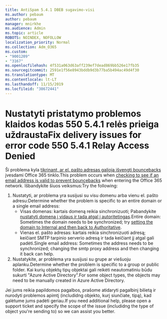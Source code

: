 ```yaml
---
title: AntiSpam 5.4.1 DBEB sugavimo-visi
ms.author: pebaum
author: pebaum
manager: mnirkhe
ms.audience: Admin
ms.topic: article
ROBOTS: NOINDEX, NOFOLLOW
localization_priority: Normal
ms.collection: Adm_O365
ms.custom:
- "9001209"
- "3167"
ms.openlocfilehash: 4f531a063d63aff239ef7dead869bb526e17fb35
ms.sourcegitcommit: 2591e1f56e8943bddb9d3b77ba5b494ac49d4f30
ms.translationtype: MT
ms.contentlocale: lt-LT
ms.lasthandoff: 11/15/2019
ms.locfileid: "38672441"
---
```

# <a name="fix-delivery-issues-for-error-code-550-541-relay-access-denied"></a><span data-ttu-id="f5fad-102">Nustatyti pristatymo problemos klaidos kodas 550 5.4.1 relės prieiga uždrausta</span><span class="sxs-lookup"><span data-stu-id="f5fad-102">Fix delivery issues for error code 550 5.4.1 Relay Access Denied</span></span>

<span data-ttu-id="f5fad-103">Ši problema kyla [tikrinant, ar el. pašto adresas galioja išvengti bouncebacks](https://docs.microsoft.com/exchange/mail-flow-best-practices/use-directory-based-edge-blocking) įvesdami Office 365 tinklo.</span><span class="sxs-lookup"><span data-stu-id="f5fad-103">This problem occurs when [checking to see if an email address is valid to prevent bouncebacks](https://docs.microsoft.com/exchange/mail-flow-best-practices/use-directory-based-edge-blocking) when entering the Office 365 network.</span></span> <span data-ttu-id="f5fad-104">Išbandykite šiuos veiksmus:</span><span class="sxs-lookup"><span data-stu-id="f5fad-104">Try the following:</span></span>

1. <span data-ttu-id="f5fad-105">Nustatyti, ar problema yra susijusi su visu domenu arba vienu el. pašto adresu:</span><span class="sxs-lookup"><span data-stu-id="f5fad-105">Determine whether the problem is specific to an entire domain or a single email address:</span></span>
    - <span data-ttu-id="f5fad-106">Visas domenas: kartais domeną reikia sinchronizuoti; Pabandykite [nustatyti domeną į vidaus ir tada atgal į autoritetingas](https://docs.microsoft.com/exchange/mail-flow-best-practices/manage-accepted-domains/manage-accepted-domains).</span><span class="sxs-lookup"><span data-stu-id="f5fad-106">Entire domain: Sometimes the domain needs to be synchronized; try [setting the domain to Internal and then back to Authoritative](https://docs.microsoft.com/exchange/mail-flow-best-practices/manage-accepted-domains/manage-accepted-domains).</span></span>
    - <span data-ttu-id="f5fad-107">Vienas el. pašto adresas: kartais reikia sinchronizuoti adresą; keičiant SMTP tarpinio serverio adresą ir tada keičiant jį atgal gali padėti.</span><span class="sxs-lookup"><span data-stu-id="f5fad-107">Single email address: Sometimes the address needs to be synchronized; changing the smtp proxy address and then changing it back can help.</span></span>
2. <span data-ttu-id="f5fad-108">Nustatykite, ar problema yra susijusi su grupe ar viešuoju aplanku.</span><span class="sxs-lookup"><span data-stu-id="f5fad-108">Determine whether the problem is specific to a group or public folder.</span></span> <span data-ttu-id="f5fad-109">Kai kurių objektų tipų objektai gali reikėti neautomatiniu būdu sukurti "Azure Active Directory".</span><span class="sxs-lookup"><span data-stu-id="f5fad-109">For some object types, the objects may need to be manually created in Azure Active Directory.</span></span>

<span data-ttu-id="f5fad-110">Jei jums reikia papildomos pagalbos, prašome atidaryti pagalbinį bilietą ir nurodyti problemos apimtį (includidng objekto, kurį siunčiate, tipą), kad galėtume jums padėti geriau.</span><span class="sxs-lookup"><span data-stu-id="f5fad-110">If you need additional help, please open a support ticket and specify the scope of the issue (includidng the type of object you're sending to) so we can assist you better.</span></span>